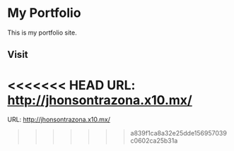 # My Portfolio
This is my portfolio site.

## Visit
<<<<<<< HEAD
URL: http://jhonsontrazona.x10.mx/
=======
URL: http://jhonsontrazona.x10.mx/
>>>>>>> a839f1ca8a32e25dde156957039c0602ca25b31a
